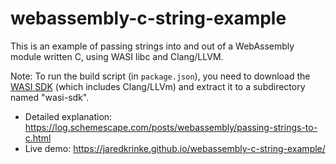 # webassembly-c-string-example
This is an example of passing strings into and out of a WebAssembly module written C, using WASI libc and Clang/LLVM.

Note: To run the build script (in `package.json`), you need to download the [WASI SDK](https://github.com/WebAssembly/wasi-sdk) (which includes Clang/LLVm) and extract it to a subdirectory named "wasi-sdk".

* Detailed explanation: https://log.schemescape.com/posts/webassembly/passing-strings-to-c.html
* Live demo: https://jaredkrinke.github.io/webassembly-c-string-example/
